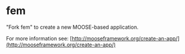fem
=====

"Fork fem" to create a new MOOSE-based application.

For more information see: [http://mooseframework.org/create-an-app/](http://mooseframework.org/create-an-app/)
